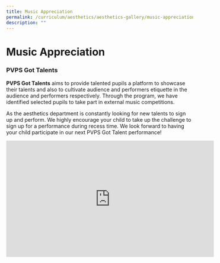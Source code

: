 ```yaml
---
title: Music Appreciation
permalink: /curriculum/aesthetics/aesthetics-gallery/music-appreciation/
description: ""
---
```

# **Music Appreciation**

### PVPS Got Talents

**PVPS Got Talents** aims to provide talented pupils a platform to showcase their talents and also to cultivate audience and performers etiquette in the audience and performers respectively. Through the program, we have identified selected pupils to take part in external music competitions.

As the aesthetics department is constantly looking for new talents to sign up and perform. We highly encourage your child to take up the challenge to sign up for a performance during recess time. We look forward to having your child participate in our next PVPS Got Talent performance!

<iframe width="560" height="315" src="https://www.youtube.com/embed/cWtFuhi20lM" title="YouTube video player" frameborder="0" allow="accelerometer; autoplay; clipboard-write; encrypted-media; gyroscope; picture-in-picture" allowfullscreen></iframe>